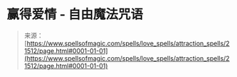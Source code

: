 <!--yml

category: 未分类

date: 2024-06-12 19:05:05

-->

# 赢得爱情 - 自由魔法咒语

> 来源：[https://www.spellsofmagic.com/spells/love_spells/attraction_spells/21512/page.html#0001-01-01](https://www.spellsofmagic.com/spells/love_spells/attraction_spells/21512/page.html#0001-01-01)
